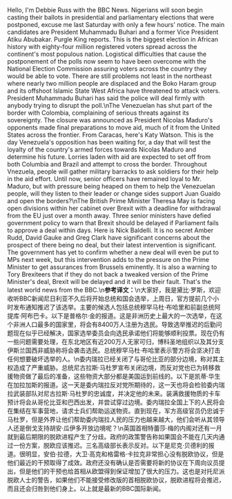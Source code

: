 Hello, I'm Debbie Russ with the BBC News. Nigerians will soon begin casting their ballots in presidential and parliamentary elections that were postponed, excuse me last Saturday with only a few hours' notice. The main candidates are President Muhammadu Buhari and a former Vice President Atiku Abubakar. Purgle King reports. This is the biggest election in African history with eighty-four million registered voters spread across the continent's most populous nation. Logistical difficulties that cause the postponement of the polls now seem to have been overcome with the National Election Commission assuring voters across the country they would be able to vote. There are still problems not least in the northeast where nearly two million people are displaced and the Boko Haram group and its offshoot Islamic State West Africa have threatened to attack voters. President Muhammadu Buhari has said the police will deal firmly with anybody trying to disrupt the poll.\nThe Venezuelan has shut part of the border with Colombia, complaining of serious threats against its sovereignty. The closure was announced as President Nicolas Maduro's opponents made final preparations to move aid, much of it from the United States across the frontier. From Caracas, here's Katy Watson. This is the day Venezuela's opposition has been waiting for, a day that will test the loyalty of the country's armed forces towards Nicolas Maduro and determine his future. Lorries laden with aid are expected to set off from both Columbia and Brazil and attempt to cross the border. Throughout Vnezuela, people will gather military barracks to ask soldiers for their help in the aid effort. Until now, senior officers have remained loyal to Mr. Maduro, but with pressure being heaped on them to help the Venezuelan people, will they listen to their leader or change sides support Juan Guaido and open the borders?\nThe British Prime Minister Theresa May is facing open divisions within her cabinet over Brexit with a deadline for withdrawal from the EU just over a month away. Three senior ministers have defied government policy to warn that Brexit should be delayed if Parliament fails to approve a deal within days. Here is Nick Baldelli. It is no secret Amber Rudd, David Gauke and Greg Clark have significant concerns about the prospect of there being no deal, but their latest intervention is significant. The government has yet to confirm whether a new deal will even be put to MPs next week, but this intervention adds to the pressure on the Prime Minister to get assurances from Brussels eminently. It is also a warning to Tory Brexiteers that if they do not back a tweaked version of the Prime Minister's deal, Brexit will be delayed and it will be their fault. That's the latest world news from the BBC.\n**参考译文：**\n大家好，我是黛比·罗斯，欢迎收听BBC新闻尼日利亚不久后将开始总统和国会选举，上周日，官方提前几个小时发布通知推迟了该选举。主要的候选人包括总统穆罕马杜·布哈里和前副总统阿提库·阿布巴卡。以下是普格尔·金的报道。这是非洲历史上最大的一次选举，在这个非洲人口最多的国家里，将会有8400万人注册为选民。导致选举推迟的后勤问题现在似乎已经解决，国家选举委员会向选民承诺他们将能够顺利投票。现在仍有一些问题需要处理，在东北地区有近200万人无家可归，博科圣地组织以及其分支伊斯兰国西非威胁称将会袭击选民。总统穆罕马杜·布哈里表示警方将会坚决打击任何想要破坏选举的人。\n委内瑞拉已经关闭了与哥伦比亚的部分边境，称对其主权造成了严重威胁。总统尼古拉斯·马杜罗宣布关闭边境，而反对党也已为转移救援物资做了最后的准备，这些物资大部分都是美国运到前线的。以下是凯蒂·华生在加拉加斯的报道。这一天是委内瑞拉反对党所期待的，这一天也将会检验委内瑞拉武装部队对尼古拉斯·马杜罗的忠诚度，并决定他的未来。装满救援物质的卡车预计将会从哥伦比亚和巴西出发，并尝试穿过边境。委内瑞拉全国上下的人民将会在集结在军事营地，请求士兵们帮助运送物资。直到现在，军方高级官员仍忠诚于马杜罗，但是外界让他们帮助委内瑞拉人民的压力也越来越大，他们会听从其领导人还是倒戈支持胡安·瓜伊多开放边境呢？\n英国首相特蕾莎·梅的内阁对还有一月就到最后期限的脱欧进程产生了分歧。政府的政策警告称如果国会不能在几天内通过一份方案，脱欧应该推迟。三名高级部长表示反对。以下是尼克·贝德利的报道。很明显，安伯·拉德，大卫·高克和格雷格·卡拉克非常担心没有脱欧协议，但是他们最近的干预取得了成效。政府还没有确认是否需要将新的协议在下周向议员提出，但是他们的干预也给首相从欧盟得到保证增加了很大的压力。这也是对托尼派脱欧人士的警告，如果他们不能接受修改版的首相脱欧协议，脱欧进程将会推迟，而且还会归咎到他们身上。以上就是最新的BBC国际新闻。
        